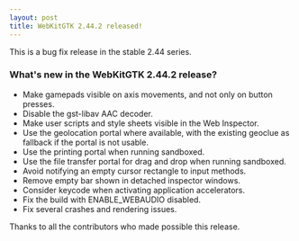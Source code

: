 ```yaml
---
layout: post
title: WebKitGTK 2.44.2 released!
---
```


This is a bug fix release in the stable 2.44 series.

### What's new in the WebKitGTK 2.44.2 release?

 - Make gamepads visible on axis movements, and not only on button presses.
 - Disable the gst-libav AAC decoder.
 - Make user scripts and style sheets visible in the Web Inspector.
 - Use the geolocation portal where available, with the existing geoclue
   as fallback if the portal is not usable.
 - Use the printing portal when running sandboxed.
 - Use the file transfer portal for drag and drop when running sandboxed.
 - Avoid notifying an empty cursor rectangle to input methods.
 - Remove empty bar shown in detached inspector windows.
 - Consider keycode when activating application accelerators.
 - Fix the build with ENABLE_WEBAUDIO disabled.
 - Fix several crashes and rendering issues.

Thanks to all the contributors who made possible this release.
